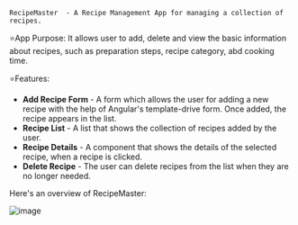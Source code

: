 `RecipeMaster  - A Recipe Management App for managing a collection of recipes.`


⭐App Purpose: 
         It allows user to add, delete and view the basic information about recipes, such as preparation steps, recipe category, abd cooking time.
         
⭐Features:
* **Add Recipe Form** - A form which allows the user for adding a new recipe with the help of Angular's template-drive form. Once added, the recipe appears in the list.
* **Recipe List** - A list that shows the collection of recipes added by the user.
* **Recipe Details** - A component that shows the details of the selected recipe, when a recipe is clicked.
* **Delete Recipe** - The user can delete recipes from the list when they are no longer needed.

Here's an overview of RecipeMaster:

![image](https://github.com/user-attachments/assets/449fcaa0-5aef-41ae-bb65-c5d77f665ecf)


    
